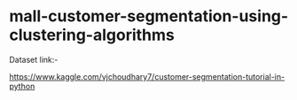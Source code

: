# mall-customer-segmentation-using-clustering-algorithms

Dataset link:-

https://www.kaggle.com/vjchoudhary7/customer-segmentation-tutorial-in-python
